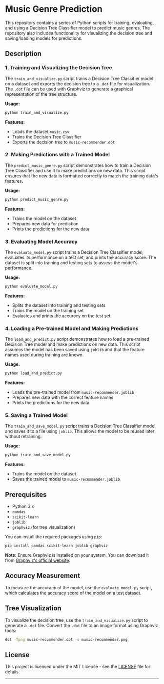 # Music Genre Prediction

This repository contains a series of Python scripts for training, evaluating, and using a Decision Tree Classifier model to predict music genres. The repository also includes functionality for visualizing the decision tree and saving/loading models for predictions.

## Description

### 1. **Training and Visualizing the Decision Tree**

The `train_and_visualize.py` script trains a Decision Tree Classifier model on a dataset and exports the decision tree to a `.dot` file for visualization. The `.dot` file can be used with Graphviz to generate a graphical representation of the tree structure.

**Usage:**

```sh
python train_and_visualize.py
```

**Features:**
- Loads the dataset `music.csv`
- Trains the Decision Tree Classifier
- Exports the decision tree to `music-recommender.dot`

### 2. **Making Predictions with a Trained Model**

The `predict_music_genre.py` script demonstrates how to train a Decision Tree Classifier and use it to make predictions on new data. This script ensures that the new data is formatted correctly to match the training data's features.

**Usage:**

```sh
python predict_music_genre.py
```

**Features:**
- Trains the model on the dataset
- Prepares new data for prediction
- Prints the predictions for the new data

### 3. **Evaluating Model Accuracy**

The `evaluate_model.py` script trains a Decision Tree Classifier model, evaluates its performance on a test set, and prints the accuracy score. The dataset is split into training and testing sets to assess the model's performance.

**Usage:**

```sh
python evaluate_model.py
```

**Features:**
- Splits the dataset into training and testing sets
- Trains the model on the training set
- Evaluates and prints the accuracy on the test set

### 4. **Loading a Pre-trained Model and Making Predictions**

The `load_and_predict.py` script demonstrates how to load a pre-trained Decision Tree model and make predictions on new data. This script assumes the model has been saved using `joblib` and that the feature names used during training are known.

**Usage:**

```sh
python load_and_predict.py
```

**Features:**
- Loads the pre-trained model from `music-recommender.joblib`
- Prepares new data with the correct feature names
- Prints the predictions for the new data

### 5. **Saving a Trained Model**

The `train_and_save_model.py` script trains a Decision Tree Classifier model and saves it to a file using `joblib`. This allows the model to be reused later without retraining.

**Usage:**

```sh
python train_and_save_model.py
```

**Features:**
- Trains the model on the dataset
- Saves the trained model to `music-recommender.joblib`

## Prerequisites

- Python 3.x
- `pandas`
- `scikit-learn`
- `joblib`
- `graphviz` (for tree visualization)

You can install the required packages using `pip`:

```sh
pip install pandas scikit-learn joblib graphviz
```

**Note:** Ensure Graphviz is installed on your system. You can download it from [Graphviz's official website](https://graphviz.gitlab.io/download/).

## Accuracy Measurement

To measure the accuracy of the model, use the `evaluate_model.py` script, which calculates the accuracy score of the model on a test dataset.

## Tree Visualization

To visualize the decision tree, use the `train_and_visualize.py` script to generate a `.dot` file. Convert the `.dot` file to an image format using Graphviz tools:

```sh
dot -Tpng music-recommender.dot -o music-recommender.png
```

## License

This project is licensed under the MIT License - see the [LICENSE](LICENSE) file for details.

---
